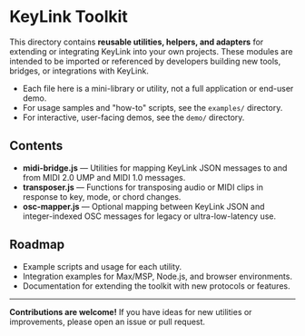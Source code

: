 # KeyLink Toolkit

This directory contains **reusable utilities, helpers, and adapters** for extending or integrating KeyLink into your own projects. These modules are intended to be imported or referenced by developers building new tools, bridges, or integrations with KeyLink.

- Each file here is a mini-library or utility, not a full application or end-user demo.
- For usage samples and "how-to" scripts, see the `examples/` directory.
- For interactive, user-facing demos, see the `demo/` directory.

## Contents

- **midi-bridge.js** — Utilities for mapping KeyLink JSON messages to and from MIDI 2.0 UMP and MIDI 1.0 messages.
- **transposer.js** — Functions for transposing audio or MIDI clips in response to key, mode, or chord changes.
- **osc-mapper.js** — Optional mapping between KeyLink JSON and integer-indexed OSC messages for legacy or ultra-low-latency use.

## Roadmap

- Example scripts and usage for each utility.
- Integration examples for Max/MSP, Node.js, and browser environments.
- Documentation for extending the toolkit with new protocols or features.

---

**Contributions are welcome!** If you have ideas for new utilities or improvements, please open an issue or pull request. 